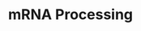 ---
annotations:
- id: PW:0001073
  parent: regulatory pathway
  type: Pathway Ontology
  value: spliceosome pathway
- id: PW:0000100
  parent: regulatory pathway
  type: Pathway Ontology
  value: transcription pathway
authors:
- MaintBot
- Khanspers
- Ddigles
- Mkutmon
- AlexanderPico
description: 'This process describes the conversion of precursor messenger RNA into
  mature messenger RNA (mRNA).  The pre-mRNA molecule undergoes three main modifications.
  These modifications are 5'' capping, 3'' polyadenylation, and RNA splicing, which
  occur in the cell nucleus before the RNA is translated.  5'' Capping: Capping of
  the pre-mRNA involves the addition of 7-methylguanosine (m7G) to the 5'' end. The
  cap protects the 5'' end of the primary RNA transcript from attack by ribonucleases
  that have specificity to the 3''5'' phosphodiester bonds.  3'' Processing: The pre-mRNA
  processing at the 3'' end of the RNA molecule involves cleavage of its 3'' end and
  then the addition of about 200 adenine residues to form a poly(A) tail. As the poly(A)
  tails is synthesised, it binds multiple copies of poly(A) binding protein, which
  protects the 3''end from ribonuclease digestion.  Splicing: RNA splicing is the
  process by which introns, regions of RNA that do not code for protein, are removed
  from the pre-mRNA and the remaining exons connected to re-form a single continuous
  molecule.   Description adapted from Wikipedia: http://en.wikipedia.org/wiki/Post-transcriptional_modification  Pathway
  adapted from http://www.reactome.org.'
last-edited: 2022-05-18
organisms:
- Canis familiaris
redirect_from:
- /index.php/Pathway:WP1142
- /instance/WP1142
- /instance/WP1142_r122786
revision: r122786
schema-jsonld:
- '@context': https://schema.org/
  '@id': https://wikipathways.github.io/pathways/WP1142.html
  '@type': Dataset
  creator:
    '@type': Organization
    name: WikiPathways
  description: 'This process describes the conversion of precursor messenger RNA into
    mature messenger RNA (mRNA).  The pre-mRNA molecule undergoes three main modifications.
    These modifications are 5'' capping, 3'' polyadenylation, and RNA splicing, which
    occur in the cell nucleus before the RNA is translated.  5'' Capping: Capping
    of the pre-mRNA involves the addition of 7-methylguanosine (m7G) to the 5'' end.
    The cap protects the 5'' end of the primary RNA transcript from attack by ribonucleases
    that have specificity to the 3''5'' phosphodiester bonds.  3'' Processing: The
    pre-mRNA processing at the 3'' end of the RNA molecule involves cleavage of its
    3'' end and then the addition of about 200 adenine residues to form a poly(A)
    tail. As the poly(A) tails is synthesised, it binds multiple copies of poly(A)
    binding protein, which protects the 3''end from ribonuclease digestion.  Splicing:
    RNA splicing is the process by which introns, regions of RNA that do not code
    for protein, are removed from the pre-mRNA and the remaining exons connected to
    re-form a single continuous molecule.   Description adapted from Wikipedia: http://en.wikipedia.org/wiki/Post-transcriptional_modification  Pathway
    adapted from http://www.reactome.org.'
  keywords:
  - ATP
  - CD2BP2
  - CDC40
  - CELF1
  - CELF2
  - CLASRP
  - CLK1
  - CLK2
  - CLK3
  - CLK4
  - CLP1
  - CPSF1
  - CPSF2
  - CPSF3
  - CPSF4
  - CSTF1
  - CSTF2
  - CSTF2T
  - CSTF3
  - DDX1
  - DDX20
  - DHX15
  - DHX16
  - DHX38
  - DHX8
  - DHX9
  - DICER1
  - EFTUD2
  - FUS
  - GMP
  - HNRNPA2B1
  - HNRNPAB
  - HNRNPD
  - HNRNPH1
  - HNRNPH2
  - HNRNPM
  - HNRNPR
  - HNRNPU
  - HNRPA1
  - HNRPC
  - HNRPL
  - LSM7
  - METTL3
  - NCBP1
  - NCBP2
  - NONO
  - NSEP1
  - NUDT21
  - NXF1
  - PABPN1
  - PAPOLA
  - PHF5A
  - PPM1G
  - PRMT1
  - PRMT2
  - PRPF18
  - PRPF3
  - PRPF4
  - PRPF40A
  - PRPF4B
  - PRPF6
  - PRPF8
  - PSKH1
  - PTBP1
  - PTBP2
  - RBM17
  - RBM39
  - RBM5
  - RBMX
  - RNGTT
  - RNMT
  - RNPS1
  - SF3A1
  - SF3A2
  - SF3A3
  - SF3B1
  - SF3B2
  - SF3B3
  - SF3B4
  - SF3B5
  - SFPQ
  - SFSWAP
  - SMC1A
  - SNRNP40
  - SNRNP70
  - SNRPA
  - SNRPA1
  - SNRPB
  - SNRPB2
  - SNRPD1
  - SNRPD2
  - SNRPD3
  - SNRPE
  - SNRPF
  - SNRPN
  - SPOP
  - SREK1
  - SRP54
  - SRPK1
  - SRPK2
  - SRRM1
  - SRSF1
  - SRSF2
  - SRSF3
  - SRSF4
  - SRSF5
  - SRSF6
  - SRSF7
  - SRSF9
  - SSFA1
  - SUGP1
  - SUGP2
  - SUPT5H
  - TMED10
  - TRA2B
  - TXNL4A
  - U2AF1
  - U2AF2
  - XRN2
  license: CC0
  name: mRNA Processing
seo: CreativeWork
title: mRNA Processing
wpid: WP1142
---